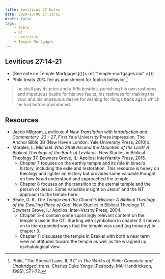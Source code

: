 ```yaml
---
title: Leviticus 27 Notes
date: 2024-10-08 17:29:01
draft: false
tags:
    - Bible
    - OT
    - Leviticus
    - Temple Mortgages
---
```


## Leviticus 27:14-21

- [See note on Temple Mortgages]({{< ref "temple-mortgages.md" >}})
- Philo treats 20% fee as punishment for foolish behavior [^1]

> he shall pay its price and a fifth besides, punishing his own rashness and impetuous desire for his two faults, his rashness for making the vow, and his impetuous desire for wishing for things back again which he had before abandoned.

## Resources

- Jacob Milgrom, <i>Leviticus: A New Translation with Introduction and Commentary. 23 - 27</i>, First Yale University Press impression, The Anchor Bible 3B (New Haven London: Yale University Press, 2010)o.
- Morales, L. Michael. <i>Who Shall Ascend the Mountain of the Lord? A Biblical Theology of the Book of Leviticus.</i> New Studies in Biblical Theology 37. Downers Grove, IL: Apollos: InterVarsity Press, 2015.
    - Chapter 7 focuses on the earthly temple and its role in Israel's history, including the exile and restoration. This resource is heavy on theology and lighter on history but provides some valuable thought on how Israel understood and approached the temple.
    - Chapter 8 focuses on the transition to the eternal temple and the person of Jesus. Some valuable insight on Jesus' and the NT approach to the temple here.
- Beale, G. K. <i>The Temple and the Church’s Mission: A Biblical Theology of the Dwelling Place of God.</i> New Studies in Biblical Theology 17. Downers Grove, IL: Apollos: Inter-Varsity Press, 2004.
    - Chapter 3-4 contain some suprisingly relevant content on the temple's use in the OT. Starting with symbolism in chapter 2 it moves on to the expanded ways that the temple was used (eg treasury) in chapter 3.
    - Chapter 11 discusses the temple in Ezekiel with both a near term view on attitudes toward the temple as well as the wrapped up eschatological view.


[^1]: Philo, “The Special Laws, II, 37,” in <i>The Works of Philo: Complete and Unabridged</i>, trans. Charles Duke Yonge (Peabody, MA: Hendrickson, 1995), 571–72.




